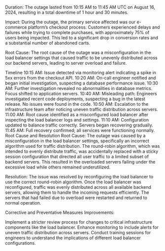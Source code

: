 Duration:
The outage lasted from 10:15 AM to 11:45 AM UTC on August 16, 2024, resulting in a total downtime of 1 hour and 30 minutes.

Impact:
During the outage, the primary service affected was our e-commerce platform’s checkout process. Customers experienced delays and failures while trying to complete purchases, with approximately 75% of users being impacted. This led to a significant drop in conversion rates and a substantial number of abandoned carts.

Root Cause:
The root cause of the outage was a misconfiguration in the load balancer settings that caused traffic to be unevenly distributed across our backend servers, leading to server overload and failure.

Timeline
10:15 AM: Issue detected via monitoring alert indicating a spike in 5xx errors from the checkout API.
10:20 AM: On-call engineer notified and began initial investigation, suspecting a database performance issue.
10:30 AM: Further investigation revealed no abnormalities in database metrics. Focus shifted to application servers.
10:40 AM: Misleading path: Engineers investigated recent code deployments, suspecting a bug in the latest release. No issues were found in the code.
10:50 AM: Escalation to the infrastructure team after noticing uneven traffic distribution across servers.
11:00 AM: Root cause identified as a misconfigured load balancer after inspecting the load balancer logs and settings.
11:10 AM: Configuration updated to balance traffic correctly. Servers began recovering gradually.
11:45 AM: Full recovery confirmed; all services were functioning normally.
Root Cause and Resolution
Root Cause:
The outage was caused by a misconfiguration in the load balancer settings, specifically an incorrect algorithm used for traffic distribution. The round-robin algorithm, which was intended to evenly distribute traffic, was accidentally replaced with a sticky session configuration that directed all user traffic to a limited subset of backend servers. This resulted in the overloaded servers failing under the excessive load while others remained underutilized.

Resolution:
The issue was resolved by reconfiguring the load balancer to use the correct round-robin algorithm. Once the load balancer was reconfigured, traffic was evenly distributed across all available backend servers, allowing them to handle the incoming requests efficiently. The servers that had failed due to overload were restarted and returned to normal operation.

Corrective and Preventative Measures
Improvements:

Implement a stricter review process for changes to critical infrastructure components like the load balancer.
Enhance monitoring to include alerts for uneven traffic distribution across servers.
Conduct training sessions for engineers to understand the implications of different load balancer configurations.
